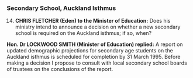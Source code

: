 ### Secondary School, Auckland Isthmus

14. **CHRIS FLETCHER (Eden) to the Minister of Education:** Does his ministry intend to announce a decision on whether a new secondary school is required on the Auckland isthmus; if so, when?

**Hon. Dr LOCKWOOD SMITH (Minister of Education) replied:** A report on updated demographic projections for secondary age students on the Auckland isthmus is scheduled for completion by 31 March 1995. Before making a decision I propose to consult with local secondary school boards of trustees on the conclusions of the report.